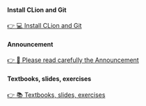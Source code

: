 #### Install CLion and Git

[:point_right: :computer: Install CLion and Git](https://gitee.com/lundechen/hello)

#### Announcement

[:point_right: :loudspeaker: Please read carefully the Announcement](../master/Announcement.md)

#### Textbooks, slides, exercises

[:point_right: :books: Textbooks, slides, exercises](/pdf)

